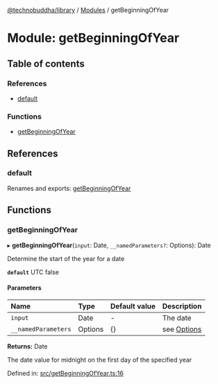 [@technobuddha/library](../..) / [Modules](../Modules.md) / getBeginningOfYear

# Module: getBeginningOfYear

## Table of contents

### References

- [default](getbeginningofyear.md#default)

### Functions

- [getBeginningOfYear](getbeginningofyear.md#getbeginningofyear)

## References

### default

Renames and exports: [getBeginningOfYear](getbeginningofyear.md#getbeginningofyear)

## Functions

### getBeginningOfYear

▸ **getBeginningOfYear**(`input`: Date, `__namedParameters?`: Options): Date

Determine the start of the year for a date

**`default`** UTC false

#### Parameters

| Name | Type | Default value | Description |
| :------ | :------ | :------ | :------ |
| `input` | Date | - | The date |
| `__namedParameters` | Options | {} | see [Options](almostequals.md#options) |

**Returns:** Date

The date value for midnight on the first day of the specified year

Defined in: [src/getBeginningOfYear.ts:16](../../src/getBeginningOfYear.ts#L16)

